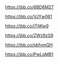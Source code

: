 <!-- посилання на  скріншоти виконання команд -->

<!-- всі контаки -->
https://ibb.co/6BD6M27

<!-- запит по Aйді -->
https://ibb.co/VJYw061

<!-- запит по  відсутньому Aйді -->
https://ibb.co/jTjtKw9

<!-- додаваня контакту -->
https://ibb.co/ZWz9zS9

<!-- видалення по Aйді -->
https://ibb.co/sbfvmQH

<!-- видалення по відсутньому Aйді -->
https://ibb.co/PwLqMB1

